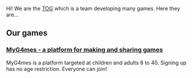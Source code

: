 Hi! We are the [TOG](https://github.com/The-TOG) which is a team developing many games. Here they are...


## Our games



### [MyG4mes - a platform for making and sharing games](https://the-tog.github.io/MyG4mes/)
MyG4mes is a platform targeted at children and adults 8 to 40. Signing up has no age restriction. Everyone can join!
